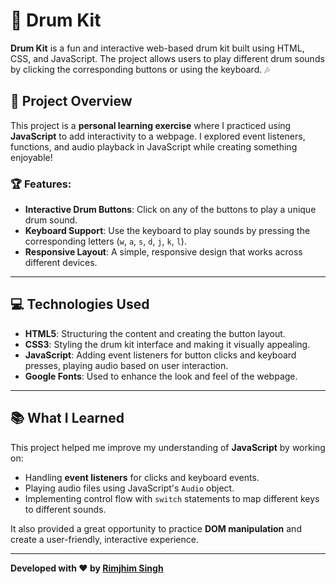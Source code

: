 # 🥁 Drum Kit

**Drum Kit** is a fun and interactive web-based drum kit built using HTML, CSS, and JavaScript. The project allows users to play different drum sounds by clicking the corresponding buttons or using the keyboard. 🎶

## 🚀 Project Overview

This project is a **personal learning exercise** where I practiced using **JavaScript** to add interactivity to a webpage. I explored event listeners, functions, and audio playback in JavaScript while creating something enjoyable!

### 🏆 Features:
- **Interactive Drum Buttons**: Click on any of the buttons to play a unique drum sound.
- **Keyboard Support**: Use the keyboard to play sounds by pressing the corresponding letters (`w`, `a`, `s`, `d`, `j`, `k`, `l`).
- **Responsive Layout**: A simple, responsive design that works across different devices.

---

## 💻 Technologies Used

- **HTML5**: Structuring the content and creating the button layout.
- **CSS3**: Styling the drum kit interface and making it visually appealing.
- **JavaScript**: Adding event listeners for button clicks and keyboard presses, playing audio based on user interaction.
- **Google Fonts**: Used to enhance the look and feel of the webpage.

---

## 📚 What I Learned

This project helped me improve my understanding of **JavaScript** by working on:
- Handling **event listeners** for clicks and keyboard events.
- Playing audio files using JavaScript's `Audio` object.
- Implementing control flow with `switch` statements to map different keys to different sounds.
  
It also provided a great opportunity to practice **DOM manipulation** and create a user-friendly, interactive experience.

---

**Developed with ❤️ by [Rimjhim Singh](https://github.com/rimjhimsingh)**
